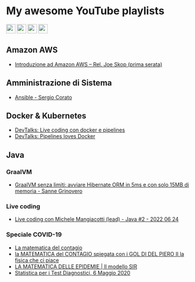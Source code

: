 # My awesome YouTube playlists

<p>
  <a href="https://www.linkedin.com/in/mauro-cicolella-0b107076/"><img src="https://img.shields.io/badge/linkedin-%230077B5.svg?&style=for-the-badge&logo=linkedin&logoColor=white" height=25></a>
    <a href="https://twitter.com/emmecilab"><img src="https://img.shields.io/badge/twitter-%231DA1F2.svg?&style=for-the-badge&logo=twitter&logoColor=white" height=25></a>
  <a href="https://www.youtube.com/c/emmecilab"><img src="https://img.shields.io/badge/youtube-%23E4405F.svg?&style=for-the-badge&logo=youtube&logoColor=white" height=25></a>
  <a href="https://www.patreon.com/emmecilab"><img src="https://img.shields.io/badge/Patreon-F96854?style=for-the-badge&logo=patreon&logoColor=white" height=25></a>

## Amazon AWS
  
* [Introduzione ad Amazon AWS – Rel. Joe Skop (prima serata)](https://www.youtube.com/watch?v=ywd7KP0RS80)
  

## Amministrazione di Sistema
  
* [Ansible - Sergio Corato](https://www.youtube.com/watch?v=lSiBNv1qNDA)
  
  
## Docker & Kubernetes

* [DevTalks: Live coding con docker e pipelines](https://www.youtube.com/watch?v=dWsG2CtEO6w)
* [DevTalks: Pipelines loves Docker](https://www.youtube.com/watch?v=-RszWpMW36s)


## Java

### GraalVM

* [GraalVM senza limiti: avviare Hibernate ORM in 5ms e con solo 15MB di memoria - Sanne Grinovero](https://www.youtube.com/watch?v=xfryfdlUNbo)


### Live coding

* [Live coding con Michele Mangiacotti (lead) - Java #2 - 2022 06 24](https://www.youtube.com/watch?v=c51WBIstiP4)


### Speciale COVID-19

* [La matematica del contagio](https://www.youtube.com/watch?v=oSlVnHSWZxs)
* [la MATEMATICA del CONTAGIO spiegata con i GOL DI DEL PIERO II la fisica che ci piace](https://www.youtube.com/watch?v=_VzM_xYc_zg)
* [LA MATEMATICA DELLE EPIDEMIE | Il modello SIR](https://www.youtube.com/watch?v=rKUnmst1YxI)
* [Statistica per i Test Diagnostici, 6 Maggio 2020](https://www.youtube.com/watch?v=HpL1XPiNcoQ)


